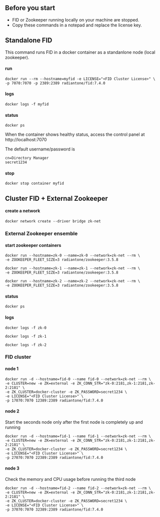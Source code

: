 
## Before you start
* FID or Zookeeper running locally on your machine are stopped.
* Copy these commands in a notepad and replace the license key.

## Standalone FID
This command runs FID in a docker container as a standanlone node (local zookeeper).
#### run
```
docker run --rm --hostname=myfid -e LICENSE="<FID Cluster License>" \
-p 7070:7070 -p 2389:2389 radiantone/fid:7.4.0
```
#### logs
```
docker logs -f myfid
```
#### status
```
docker ps
```
When the container shows healthy status, access the control panel at http://localhost:7070

The default username/password is

    cn=Directory Manager
    secret1234

#### stop
```
docker stop container myfid
```
## Cluster FID + External Zookeeper

#### create a network
```
docker network create --driver bridge zk-net
```
### External Zookeeper ensemble
#### start zookeeper containers
```
docker run --hostname=zk-0 --name=zk-0 --network=zk-net --rm \
-e ZOOKEEPER_FLEET_SIZE=3 radiantone/zookeeper:3.5.8
```
```
docker run --hostname=zk-1 --name=zk-1 --network=zk-net --rm \
-e ZOOKEEPER_FLEET_SIZE=3 radiantone/zookeeper:3.5.8
```
```
docker run --hostname=zk-2 --name=zk-2 --network=zk-net --rm \
-e ZOOKEEPER_FLEET_SIZE=3 radiantone/zookeeper:3.5.8
```
#### status
```
docker ps
```
#### logs
```
docker logs -f zk-0
```
```
docker logs -f zk-1
```
```
docker logs -f zk-2
```
### FID cluster
#### node 1
```
docker run -d --hostname=fid-0 --name fid-0 --network=zk-net --rm \
-e CLUSTER=new -e ZK=external -e ZK_CONN_STR="zk-0:2181,zk-1:2181,zk-2:2181" \
-e ZK_CLUSTER=docker-cluster -e ZK_PASSWORD=secret1234 \
-e LICENSE="<FID Cluster License>" \
-p 17070:7070 12389:2389 radiantone/fid:7.4.0
```
#### node 2
Start the seconds node only after the first node is completely up and running
```
docker run -d --hostname=fid-1 --name fid-1 --network=zk-net --rm \
-e CLUSTER=new -e ZK=external -e ZK_CONN_STR="zk-0:2181,zk-1:2181,zk-2:2181" \
-e ZK_CLUSTER=docker-cluster -e ZK_PASSWORD=secret1234 \
-e LICENSE="<FID Cluster License>" \
-p 27070:7070 22389:2389 radiantone/fid:7.4.0
```
#### node 3
Check the memory and CPU usage before running the third node
```
docker run -d --hostname=fid-2 --name fid-2 --network=zk-net --rm \
-e CLUSTER=new -e ZK=external -e ZK_CONN_STR="zk-0:2181,zk-1:2181,zk-2:2181" \
-e ZK_CLUSTER=docker-cluster -e ZK_PASSWORD=secret1234 \
-e LICENSE="<FID Cluster License>" \
-p 37070:7070 32389:2389 radiantone/fid:7.4.0
```